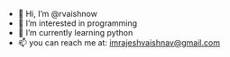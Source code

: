 - 👋 Hi, I’m @rvaishnow
- 👀 I’m interested in programming
- 🌱 I’m currently learning python
- 📫 you can reach me at: imrajeshvaishnav@gmail.com

<!---
rvaishnow/rvaishnow is a ✨ special ✨ repository because its `README.md` (this file) appears on your GitHub profile.
You can click the Preview link to take a look at your changes.
--->
